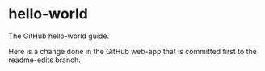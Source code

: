 # hello-world
The GitHub hello-world guide.

Here is a change done in the GitHub web-app that is committed first to the readme-edits branch.
